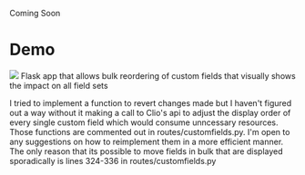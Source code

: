 Coming Soon

# Demo
![](https://github.com/unigrated-solutions/clio-matters-customfield-order-management/demo.gif)
Flask app that allows bulk reordering of custom fields that visually shows the impact on all field sets

I tried to implement a function to revert changes made but I haven't figured out a way without it making a call to Clio's api to adjust the display order of every single custom field which would consume unncessary resources. Those functions are commented out in routes/customfields.py. I'm open to any suggestions on how to reimplement them in a more efficient manner. The only reason that its possible to move fields in bulk that are displayed sporadically is lines 324-336 in routes/customfields.py
